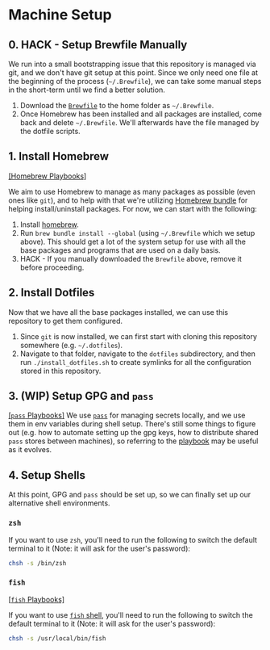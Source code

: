 # Machine Setup
## 0. HACK - Setup Brewfile Manually

We run into a small bootstrapping issue that this repository is managed via git, and we don't have git setup at this point. Since we only need one file at the beginning of the process (`~/.Brewfile`), we can take some manual steps in the short-term until we find a better solution.

1. Download the [`Brewfile`](./dotfiles/files/Brewfile) to the home folder as `~/.Brewfile`.
2. Once Homebrew has been installed and all packages are installed, come back and delete `~/.Brewfile`. We'll afterwards have the file managed by the dotfile scripts.

## 1. Install Homebrew

[[Homebrew Playbooks]](./playbooks/homebrew.md)

We aim to use Homebrew to manage as many packages as possible (even ones like `git`), and to help with that we're utilizing [Homebrew bundle](https://github.com/Homebrew/homebrew-bundle) for helping install/uninstall packages. For now, we can start with the following:

1. Install [homebrew](http://brew.sh).
2. Run `brew bundle install --global` (using `~/.Brewfile` which we setup above). This should get a lot of the system setup for use with all the base packages and programs that are used on a daily basis.
3. HACK - If you manually downloaded the `Brewfile` above, remove it before proceeding.

## 2. Install Dotfiles

Now that we have all the base packages installed, we can use this repository to get them configured.

1. Since `git` is now installed, we can first start with cloning this repository somewhere (e.g. `~/.dotfiles`).
2. Navigate to that folder, navigate to the `dotfiles` subdirectory, and then run `./install_dotfiles.sh` to create symlinks for all the configuration stored in this repository.

## 3. (WIP) Setup GPG and `pass`

[[`pass` Playbooks]](./playbooks/pass.md)
We use [`pass`](http://passwordstore.org) for managing secrets locally, and we use them in env variables during shell setup. There's still some things to figure out (e.g. how to automate setting up the gpg keys, how to distribute shared `pass` stores between machines), so referring to the [playbook](./playbooks/pass.md) may be useful as it evolves.

## 4. Setup Shells

At this point, GPG and `pass` should be set up, so we can finally set up our alternative shell environments.

### `zsh`

If you want to use `zsh`, you'll need to run the following to switch the default terminal to it (Note: it will ask for the user's password):

```bash
chsh -s /bin/zsh
```

### `fish`

[[`fish` Playbooks]](./playbooks/fish.md)

If you want to use [`fish` shell](http://www.fishshell.com), you'll need to run the following to switch the default terminal to it (Note: it will ask for the user's password):

```bash
chsh -s /usr/local/bin/fish
```
